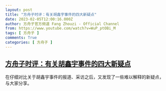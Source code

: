 ```yaml
---
layout: post
title: "方舟子时评：有关胡鑫宇事件的四大新疑点"
date: 2023-02-05T12:00:16.000Z
author: 方舟子官方频道 Fang Zhouzi - Official Channel
from: https://www.youtube.com/watch?v=WuP_ptOBi_M
tags: [ 方舟子 ]
comments: True
categories: [ 方舟子 ]
---
```

<!--1675598416000-->
[方舟子时评：有关胡鑫宇事件的四大新疑点](https://www.youtube.com/watch?v=WuP_ptOBi_M)
------

<div>
在仔细对比关于胡鑫宇事件的报道、采访之后，又发现了一些难以解释的新疑点，与大家分享。
</div>
